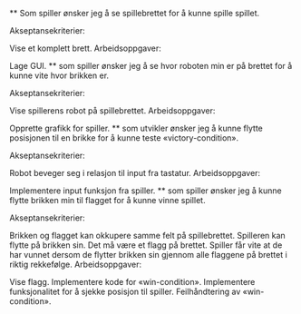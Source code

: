 
** Som spiller ønsker jeg å se spillebrettet for å kunne spille spillet.

Akseptansekriterier:

Vise et komplett brett.
Arbeidsoppgaver:

Lage GUI.
** som spiller ønsker jeg å se hvor roboten min er på brettet for å kunne vite hvor brikken er.

Akseptansekriterier:

Vise spillerens robot på spillebrettet.
Arbeidsoppgaver:

Opprette grafikk for spiller.
** som utvikler ønsker jeg å kunne flytte posisjonen til en brikke for å kunne teste «victory-condition».

Akseptansekriterier:

Robot beveger seg i relasjon til input fra tastatur.
Arbeidsoppgaver:

Implementere input funksjon fra spiller.
** som spiller ønsker jeg å kunne flytte brikken min til flagget for å kunne vinne spillet.

Akseptansekriterier:

Brikken og flagget kan okkupere samme felt på spillebrettet.
Spilleren kan flytte på brikken sin.
Det må være et flagg på brettet.
Spiller får vite at de har vunnet dersom de flytter brikken sin gjennom alle flaggene på brettet i riktig rekkefølge.
Arbeidsoppgaver:

Vise flagg.
Implementere kode for «win-condition».
Implementere funksjonalitet for å sjekke posisjon til spiller.
Feilhåndtering av «win-condition».
